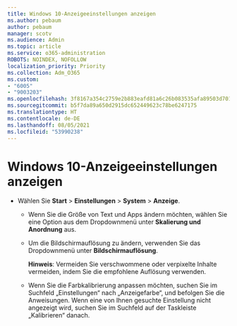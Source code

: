 ```yaml
---
title: Windows 10-Anzeigeeinstellungen anzeigen
ms.author: pebaum
author: pebaum
manager: scotv
ms.audience: Admin
ms.topic: article
ms.service: o365-administration
ROBOTS: NOINDEX, NOFOLLOW
localization_priority: Priority
ms.collection: Adm_O365
ms.custom:
- "6005"
- "9003203"
ms.openlocfilehash: 3f8167a354c2759e2b883eafd81a6c26b083535afa89503d701b600792f47ff1
ms.sourcegitcommit: b5f7da89a650d2915dc652449623c78be6247175
ms.translationtype: HT
ms.contentlocale: de-DE
ms.lasthandoff: 08/05/2021
ms.locfileid: "53990238"
---
```

# <a name="view-display-settings-in-windows-10"></a>Windows 10-Anzeigeeinstellungen anzeigen

- Wählen Sie **Start**  > **Einstellungen**  > **System** > **Anzeige**.
    -  Wenn Sie die Größe von Text und Apps ändern möchten, wählen Sie eine Option aus dem Dropdownmenü unter **Skalierung und Anordnung** aus.
    - Um die Bildschirmauflösung zu ändern, verwenden Sie das Dropdownmenü unter **Bildschirmauflösung**.
     
      **Hinweis**: Vermeiden Sie verschwommene oder verpixelte Inhalte vermeiden, indem Sie die empfohlene Auflösung verwenden.
    - Wenn Sie die Farbkalibrierung anpassen möchten, suchen Sie im Suchfeld „Einstellungen“ nach „Anzeigefarbe“, und befolgen Sie die Anweisungen. Wenn eine von Ihnen gesuchte Einstellung nicht angezeigt wird, suchen Sie im Suchfeld auf der Taskleiste „Kalibrieren“ danach.